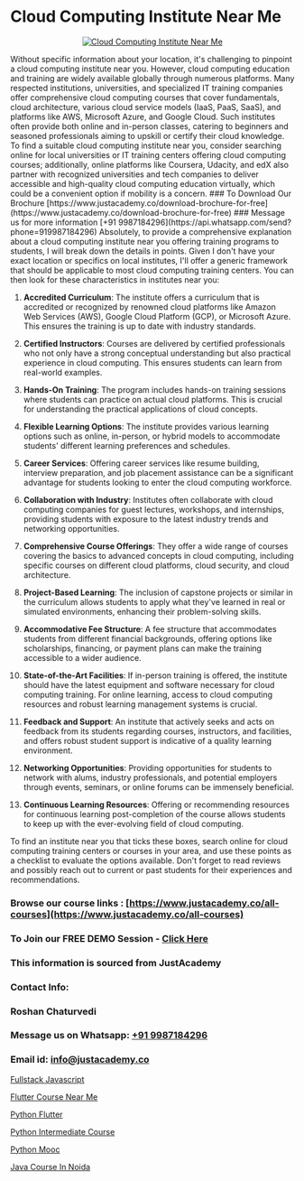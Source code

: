 # Cloud Computing Institute Near Me

<p align="center">
  <a href="https://justacademy.co/all-courses">
    <img src="https://i.ibb.co/FJQ9DDy/cloud-computing.webp" alt="Cloud Computing Institute Near Me">
  </a>
</p>
Without specific information about your location, it's challenging to pinpoint a cloud computing institute near you. However, cloud computing education and training are widely available globally through numerous platforms. Many respected institutions, universities, and specialized IT training companies offer comprehensive cloud computing courses that cover fundamentals, cloud architecture, various cloud service models (IaaS, PaaS, SaaS), and platforms like AWS, Microsoft Azure, and Google Cloud. Such institutes often provide both online and in-person classes, catering to beginners and seasoned professionals aiming to upskill or certify their cloud knowledge. To find a suitable cloud computing institute near you, consider searching online for local universities or IT training centers offering cloud computing courses; additionally, online platforms like Coursera, Udacity, and edX also partner with recognized universities and tech companies to deliver accessible and high-quality cloud computing education virtually, which could be a convenient option if mobility is a concern.
### To Download Our Brochure [https://www.justacademy.co/download-brochure-for-free](https://www.justacademy.co/download-brochure-for-free)
### Message us for more information [+91 9987184296](https://api.whatsapp.com/send?phone=919987184296)
Absolutely, to provide a comprehensive explanation about a cloud computing institute near you offering training programs to students, I will break down the details in points. Given I don't have your exact location or specifics on local institutes, I'll offer a generic framework that should be applicable to most cloud computing training centers. You can then look for these characteristics in institutes near you:

1) **Accredited Curriculum**: The institute offers a curriculum that is accredited or recognized by renowned cloud platforms like Amazon Web Services (AWS), Google Cloud Platform (GCP), or Microsoft Azure. This ensures the training is up to date with industry standards.

2) **Certified Instructors**: Courses are delivered by certified professionals who not only have a strong conceptual understanding but also practical experience in cloud computing. This ensures students can learn from real-world examples.

3) **Hands-On Training**: The program includes hands-on training sessions where students can practice on actual cloud platforms. This is crucial for understanding the practical applications of cloud concepts.

4) **Flexible Learning Options**: The institute provides various learning options such as online, in-person, or hybrid models to accommodate students' different learning preferences and schedules.

5) **Career Services**: Offering career services like resume building, interview preparation, and job placement assistance can be a significant advantage for students looking to enter the cloud computing workforce.

6) **Collaboration with Industry**: Institutes often collaborate with cloud computing companies for guest lectures, workshops, and internships, providing students with exposure to the latest industry trends and networking opportunities.

7) **Comprehensive Course Offerings**: They offer a wide range of courses covering the basics to advanced concepts in cloud computing, including specific courses on different cloud platforms, cloud security, and cloud architecture.

8) **Project-Based Learning**: The inclusion of capstone projects or similar in the curriculum allows students to apply what they've learned in real or simulated environments, enhancing their problem-solving skills.

9) **Accommodative Fee Structure**: A fee structure that accommodates students from different financial backgrounds, offering options like scholarships, financing, or payment plans can make the training accessible to a wider audience.

10) **State-of-the-Art Facilities**: If in-person training is offered, the institute should have the latest equipment and software necessary for cloud computing training. For online learning, access to cloud computing resources and robust learning management systems is crucial.

11) **Feedback and Support**: An institute that actively seeks and acts on feedback from its students regarding courses, instructors, and facilities, and offers robust student support is indicative of a quality learning environment.

12) **Networking Opportunities**: Providing opportunities for students to network with alums, industry professionals, and potential employers through events, seminars, or online forums can be immensely beneficial.

13) **Continuous Learning Resources**: Offering or recommending resources for continuous learning post-completion of the course allows students to keep up with the ever-evolving field of cloud computing.

To find an institute near you that ticks these boxes, search online for cloud computing training centers or courses in your area, and use these points as a checklist to evaluate the options available. Don't forget to read reviews and possibly reach out to current or past students for their experiences and recommendations.

### Browse our course links : [https://www.justacademy.co/all-courses](https://www.justacademy.co/all-courses) 
### To Join our FREE DEMO Session - [Click Here](https://www.justacademy.co/register-for-course-demo)


### This information is sourced from JustAcademy
### Contact Info:
### Roshan Chaturvedi
### Message us on Whatsapp: [+91 9987184296](https://api.whatsapp.com/send?phone=919987184296)
### Email id: [info@justacademy.co](mailto:info@justacademy.co)
                
[Fullstack Javascript](https://www.linkedin.com/pulse/fullstack-javascript-justacademy-cupertino-dopac/)

[Flutter Course Near Me](https://www.linkedin.com/pulse/flutter-course-near-me-justacademy-cxpcc/)

[Python Flutter](https://medium.com/@akanshapatil/python-flutter-fbbe37426752)

[Python Intermediate Course](https://medium.com/@abhidnya.1068/python-intermediate-course-508068807098)

[Python Mooc](https://justacademyin.github.io/justacademy/python-mooc)

[Java Course In Noida](https://justacademyin.github.io/justacademy/java-course-in-noida)

